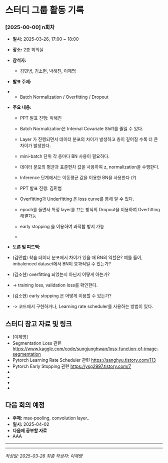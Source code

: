 # 스터디 그룹 활동 기록

### [2025-00-00] n회차

-   **일시:** 2025-03-26, 17:00 ~ 18:00
-   **장소:** 2층 회의실
-   **참석자:**
    -   김민범, 김소현, 박해진, 이제명
-   **발표 주제:**
-   -   Batch Normalization / Overfitting / Dropout
-   **주요 내용:**

    -   PPT 발표 진행: 박해진
    -   Batch Normalization은 Internal Covariate Shift를 줄일 수 있다.
    -   Layer 가 진행되면서 데이터 분포의 차이가 발생하고 층이 깊어질 수록 더 큰 차이가 발생한다.
    -   mini-batch 단위 각 층마다 BN 사용이 필요하다.
    -   데이터 분포의 평균과 표준편차 값을 사용하여 z, normalization을 수행한다.
    -   Inference 단계에서는 이동평균 값을 이용한 BN을 사용한다 (?)

    -   PPT 발표 진행: 김민범
    -   Overfitting과 Underfitting 은 loss curve를 통해 알 수 있다.
    -   epoch를 돌면서 특정 layer를 끄는 방식의 Dropout을 이용하여 Overfitting 해결가능
    -   early stopping 을 이용하여 과적합 방지 가능
    -

-   **토론 및 피드백:**
-   (김민범) 학습 데이터 분포에서 차이가 있을 때 BN의 역할은? 예를 들어, imbalenced dataset에서 BN이 효과적일 수 있는가?
-   (김소현) overfitting 되었는지 아닌지 어떻게 아는가?
-   -> training loss, validation loss를 확인한다.
-   (김소현) early stopping 은 어떻게 이용할 수 있는가?
-   -> 코드에서 구현하거나, Learning rate scheduler를 사용하는 방법이 있다.

## 스터디 참고 자료 및 링크

-   [이제명]
-   Segmentation Loss 관련 https://www.kaggle.com/code/sungjunghwan/loss-function-of-image-segmentation
-   Pytorch Learning Rate Scheduler 관련 https://sanghyu.tistory.com/113
-   Pytorch Early Stopping 관련 https://ysg2997.tistory.com/7
-
-
-
-

## 다음 회의 예정

-   **주제:** max-pooling, convolution layer..
-   **일시:** 2025-04-02
-   **다음에 공부할 자료**
-   AAA

---

---

_작성일: 2025-03-26_
_최종 작성자: 이제명_
